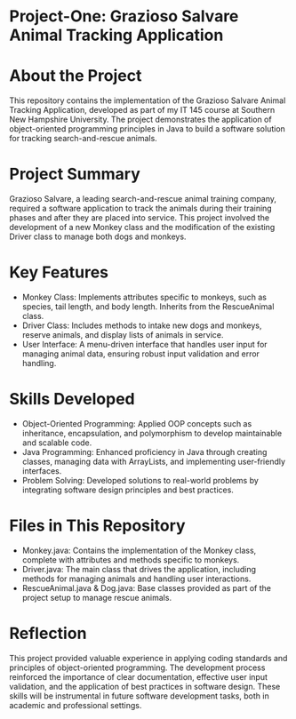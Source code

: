 # Project-One: Grazioso Salvare Animal Tracking Application
 
# About the Project
This repository contains the implementation of the Grazioso Salvare Animal Tracking Application, developed as part of my IT 145 course at Southern New Hampshire University. The project demonstrates the application of object-oriented programming principles in Java to build a software solution for tracking search-and-rescue animals.

# Project Summary
Grazioso Salvare, a leading search-and-rescue animal training company, required a software application to track the animals during their training phases and after they are placed into service. This project involved the development of a new Monkey class and the modification of the existing Driver class to manage both dogs and monkeys.

# Key Features
- Monkey Class: Implements attributes specific to monkeys, such as species, tail length, and body length. Inherits from the RescueAnimal class.
- Driver Class: Includes methods to intake new dogs and monkeys, reserve animals, and display lists of animals in service.
- User Interface: A menu-driven interface that handles user input for managing animal data, ensuring robust input validation and error handling.

# Skills Developed
- Object-Oriented Programming: Applied OOP concepts such as inheritance, encapsulation, and polymorphism to develop maintainable and scalable code.
- Java Programming: Enhanced proficiency in Java through creating classes, managing data with ArrayLists, and implementing user-friendly interfaces.
- Problem Solving: Developed solutions to real-world problems by integrating software design principles and best practices.

# Files in This Repository
- Monkey.java: Contains the implementation of the Monkey class, complete with attributes and methods specific to monkeys.
- Driver.java: The main class that drives the application, including methods for managing animals and handling user interactions.
- RescueAnimal.java & Dog.java: Base classes provided as part of the project setup to manage rescue animals.

# Reflection
This project provided valuable experience in applying coding standards and principles of object-oriented programming. The development process reinforced the importance of clear documentation, effective user input validation, and the application of best practices in software design. These skills will be instrumental in future software development tasks, both in academic and professional settings.
